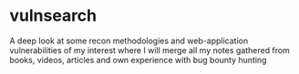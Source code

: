 # vulnsearch
A deep look at some recon methodologies and web-application vulnerabilities of my interest where I will merge all my notes gathered from books, videos, articles and own experience with bug bounty hunting
